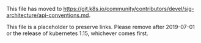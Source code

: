 This file has moved to https://git.k8s.io/community/contributors/devel/sig-architecture/api-conventions.md.

This file is a placeholder to preserve links.  Please remove after 2019-07-01 or the release of kubernetes 1.15, whichever comes first.

